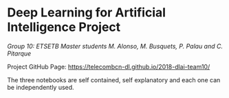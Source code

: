 # Deep Learning for Artificial Intelligence Project 
*Group 10: ETSETB Master students M. Alonso, M. Busquets, P. Palau and C. Pitarque*

Project GitHub Page: https://telecombcn-dl.github.io/2018-dlai-team10/ 

The three notebooks are self contained, self explanatory and each one can be independently used.
